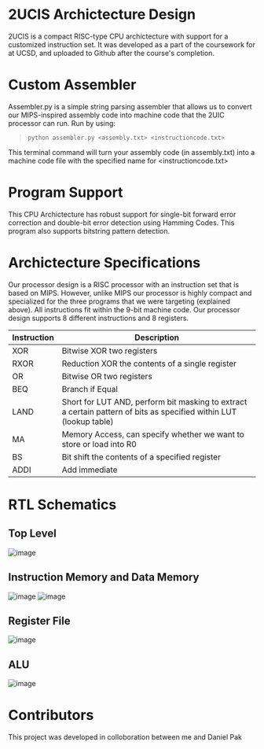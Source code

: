 # 2UCIS Archictecture Design

2UCIS is a compact RISC-type CPU archictecture with support for a customized instruction set. It was developed as a part of the coursework for at UCSD, and uploaded to Github after the course's completion. 

# Custom Assembler
Assembler.py is a simple string parsing assembler that allows us to convert our MIPS-inspired assembly code into machine code that the 2UIC processor can run. Run by using:
>     python assembler.py <assembly.txt> <instructioncode.txt>
This terminal command will turn your assembly code (in assembly.txt) into a machine code file with the specified name for <instructioncode.txt>

# Program Support
This CPU Archictecture has robust support for single-bit forward error correction and double-bit error detection using Hamming Codes.  This program also supports bitstring pattern detection.

# Archictecture Specifications
Our processor design is a RISC processor with an instruction set that is based on MIPS. However, unlike MIPS our processor is highly compact and specialized for the three programs that we were targeting (explained above). All instructions fit within the 9-bit machine code. Our processor design supports 8 different instructions and  8 registers. 

<div align="center">

|Instruction      | Description |
| ----------- | ----------- |
| XOR      | Bitwise XOR two registers       |
|RXOR   | Reduction XOR the contents of a single register       |
| OR      | Bitwise OR two registers |
| BEQ| Branch if Equal |
| LAND      | Short for LUT AND, perform bit masking to extract a certain pattern of bits as specified within LUT (lookup table)|
| MA   | Memory Access, can specify whether we want to store or load into R0        |
| BS      | Bit shift the contents of a specified register       |
| ADDI   | Add immediate        |
</div>

# RTL Schematics
## Top Level
![image](https://user-images.githubusercontent.com/56616495/181809210-f2bdb0cb-6111-49d1-83af-170daf9af136.png)

## Instruction Memory and Data Memory
![image](https://user-images.githubusercontent.com/56616495/181809669-d14e335c-d3f4-4848-9095-9b92b5a6c496.png)
![image](https://user-images.githubusercontent.com/56616495/181809785-62db8784-8f97-4c06-a513-4abebce35e55.png)


## Register File
![image](https://user-images.githubusercontent.com/56616495/181809700-e02b008c-46a7-49c5-bb72-9d2ee9611113.png)

## ALU
![image](https://user-images.githubusercontent.com/56616495/181809735-544e9c17-e3fc-4a81-8c31-548f87234f08.png)


# Contributors
This project was developed in colloboration between me and Daniel Pak 
